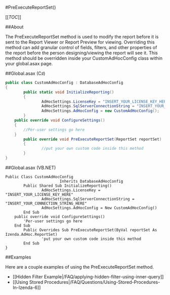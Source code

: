 #PreExecuteReportSet()

[[_TOC_]]

##About

The PreExecuteReportSet method is used to modify the report before it is sent to the Report Viewer or Report Preview for viewing. Overriding this method can add granular control of fields, filters, and other properties of the report before the person designing/viewing the report will see it. This method should be overridden inside your CustomAdHocConfig class within your global.asax page.

##Global.asax (C♯)

```csharp
public class CustomAdHocConfig : DatabaseAdHocConfig
{
        public static void InitializeReporting() 
        {
                AdHocSettings.LicenseKey = "INSERT_YOUR_LICENSE_KEY_HERE";
                AdHocSettings.SqlServerConnectionString = "INSERT_YOUR_CONNECTION_STRING_HERE";
                AdHocSettings.AdHocConfig = new CustomAdHocConfig();
        }
	public override void ConfigureSettings()
	{
		//Per-user settings go here
	}
        public override void PreExecuteReportSet(ReportSet reportSet)
        { 
                //put your own custom code inside this method
        }
}
```

##Global.asax (VB.NET)

```visualbasic
Public Class CustomAdHocConfig 
                        Inherits DatabaseAdHocConfig
        Public Shared Sub InitializeReporting() 
                AdHocSettings.LicenseKey = "INSERT_YOUR_LICENSE_KEY_HERE"
                AdHocSettings.SqlServerConnectionString = "INSERT_YOUR_CONNECTION_STRING_HERE"
                AdHocSettings.AdHocConfig = New CustomAdHocConfig()
        End Sub
	public override void ConfigureSettings()
		'Per-user settings go here
	End Sub
        Public Overrides Sub PreExecuteReportSet(ByVal reportSet As Izenda.AdHoc.ReportSet) 
                'put your own custom code inside this method
        End Sub
}
```
##Examples

Here are a couple examples of using the PreExecuteReportSet method.

* [[Hidden Filter Example|/FAQ/applying-hidden-filter-using-inner-query]]
* [[Using Stored Procedures|/FAQ/Questions/Using-Stored-Procedures-In-Izenda-6]]